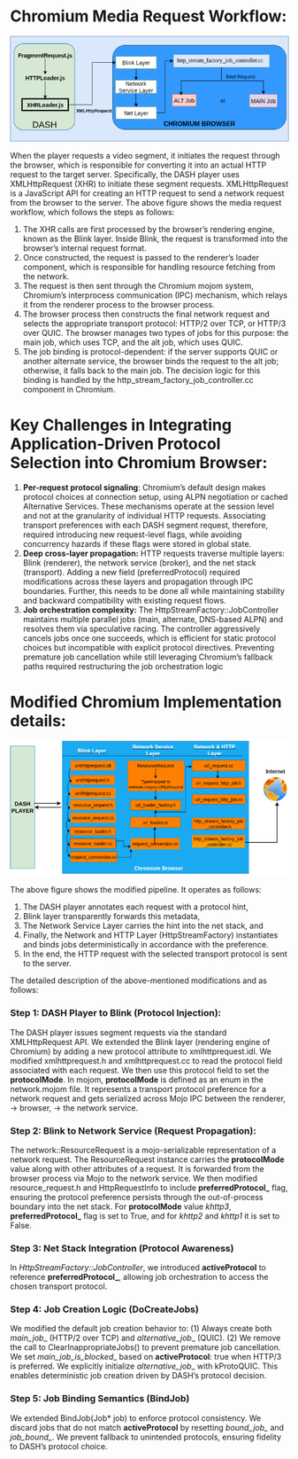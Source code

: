 # Chromium Media Request Workflow:

![Chromium Workflow](images/chromium_workflow.drawio.png)

When the player requests a video segment, it initiates the request through the browser, which is responsible for converting it into an actual HTTP request to the target server. Specifically, the DASH player uses XMLHttpRequest (XHR) to initiate these segment requests. XMLHttpRequest is a JavaScript API for creating an HTTP request to send a network request from the browser to the server. The above figure shows the media request workflow, which follows the steps as follows:

1. The XHR calls are first processed by the browser’s rendering engine, known as the Blink layer. Inside Blink, the request is transformed into the browser’s internal request format.
2. Once constructed, the request is passed to the renderer’s loader component, which is responsible for handling resource fetching from the network.
3. The request is then sent through the Chromium mojom system, Chromium’s interprocess communication (IPC) mechanism, which relays it from the renderer process to the browser process.
4. The browser process then constructs the final network request and selects the appropriate transport protocol: HTTP/2 over TCP, or HTTP/3 over QUIC. The browser manages two types of jobs for this purpose: the main job, which uses TCP, and the alt job, which uses QUIC.
5. The job binding is protocol-dependent: if the server supports QUIC or another alternate service, the browser binds the request to the alt job; otherwise, it falls back to the main job. The decision logic for this binding is handled by the http_stream_factory_job_controller.cc component in Chromium.

# Key Challenges in Integrating Application-Driven Protocol Selection into Chromium Browser:
1. **Per-request protocol signaling**: Chromium’s default design makes protocol choices at connection setup, using ALPN negotiation or cached Alternative Services. These mechanisms operate at the session level and not at the granularity of individual HTTP requests. Associating transport preferences with each DASH segment request, therefore, required introducing new request-level flags, while avoiding concurrency hazards if these flags were stored in global state.
2. **Deep cross-layer propagation:** HTTP requests traverse multiple layers: Blink (renderer), the network service (broker), and the net stack (transport). Adding a new field (preferredProtocol) required modifications across these layers and propagation through IPC boundaries. Further, this needs to be done all while maintaining stability and backward compatibility with existing request flows.
3. **Job orchestration complexity:** The HttpStreamFactory::JobController maintains multiple parallel jobs (main, alternate, DNS-based ALPN) and resolves them via speculative racing. The controller aggressively cancels jobs once one succeeds, which is efficient for static protocol choices but incompatible with explicit protocol directives. Preventing premature job cancellation while still leveraging Chromium’s fallback paths required restructuring the job orchestration logic



# Modified Chromium Implementation details:
![Chromium modifications](images/Modified-chromium.drawio.png)

The above figure shows the modified pipeline. It operates as follows: 
1. The DASH player annotates each request with a protocol hint,
2. Blink layer transparently forwards this metadata,
3. The Network Service Layer carries the hint into the net stack, and
4. Finally, the Network and HTTP Layer (HttpStreamFactory) instantiates and binds jobs deterministically in accordance with the preference.
5. In the end, the HTTP request with the selected transport protocol is sent to the server.

The detailed description of the above-mentioned modifications and as follows:
### Step 1: DASH Player to Blink (Protocol Injection): 
The DASH player issues segment requests via the standard XMLHttpRequest API. We extended the Blink layer (rendering engine of Chromium) by adding a new protocol attribute to xmlhttprequest.idl. We modified xmlhttprequest.h and xmlhttprequest.cc to read the protocol field associated with each request. We then use this protocol field to set the **protocolMode**. In mojom, **protocolMode** is defined as an enum in the network.mojom file. It represents a transport protocol preference for a network request and gets serialized across Mojo IPC between the renderer, -> browser, -> the network service.

### Step 2: Blink to Network Service (Request Propagation): 
The network::ResourceRequest is a mojo-serializable representation of a network request. The ResourceRequest instance carries the **protocolMode** value along with other attributes of a request. It is forwarded from the browser process via Mojo to the network service. We then modified resource\_request.h and HttpRequestInfo to include   **preferredProtocol_** flag, ensuring the protocol preference persists through the out-of-process boundary into the net stack. For **protocolMode** value _khttp3_, **preferredProtocol_** flag is set to True, and for _khttp2_ and _khttp1_ it is set to False.

### Step 3: Net Stack Integration (Protocol Awareness)
In _HttpStreamFactory::JobController_, we introduced **activeProtocol** to reference **preferredProtocol_**, allowing job orchestration to access the chosen transport protocol.

### Step 4: Job Creation Logic (DoCreateJobs)
We modified the default job creation behavior to: (1) Always create both _main_job__ (HTTP/2 over TCP) and _alternative_job__ (QUIC). (2) We remove the call to ClearInappropriateJobs() to prevent premature job cancellation. We set _main_job_is_blocked__ based on **activeProtocol**: true when HTTP/3 is preferred. We explicitly initialize _alternative_job__ with kProtoQUIC. This enables deterministic job creation driven by DASH’s protocol decision.

### Step 5: Job Binding Semantics (BindJob)
We extended BindJob(Job* job) to enforce protocol consistency. We discard jobs that do not match **activeProtocol** by resetting _bound\_job\__ and _job\_bound\__. We prevent fallback to unintended protocols, ensuring fidelity to DASH’s protocol choice.



